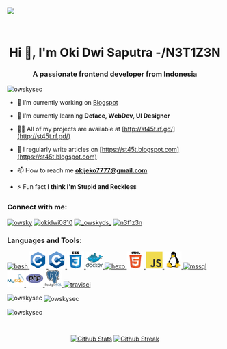 
<img align="center" src="https://github.com/mayankchaudhary26/Cool-Readme-ideas/blob/master/data/multi-screen.gif" />
<br>    
<br>
<br>
<h1 align="center">Hi 👋, I'm Oki Dwi Saputra -/N3T1Z3N</h1>
<h3 align="center">A passionate frontend developer from Indonesia</h3>

<p align="left"> <img src="https://komarev.com/ghpvc/?username=owskysec&label=Profile%20views&color=0e75b6&style=flat" alt="owskysec" /> </p>

- 🔭 I’m currently working on [Blogspot](https://st45t.blogspot.com)

- 🌱 I’m currently learning **Deface, WebDev, UI Designer**

- 👨‍💻 All of my projects are available at [http://st45t.rf.gd/](http://st45t.rf.gd/)

- 📝 I regularly write articles on [https://st45t.blogspot.com](https://st45t.blogspot.com)

- 📫 How to reach me **okijeko7777@gmail.com**

- ⚡ Fun fact **I think I'm Stupid and Reckless**

<h3 align="left">Connect with me:</h3>
<p align="left">
<a href="https://dev.to/owsky" target="blank"><img align="center" src="https://raw.githubusercontent.com/rahuldkjain/github-profile-readme-generator/master/src/images/icons/Social/devto.svg" alt="owsky" height="30" width="40" /></a>
<a href="https://fb.com/okidwi0810" target="blank"><img align="center" src="https://raw.githubusercontent.com/rahuldkjain/github-profile-readme-generator/master/src/images/icons/Social/facebook.svg" alt="okidwi0810" height="30" width="40" /></a>
<a href="https://instagram.com/_owskyds_" target="blank"><img align="center" src="https://raw.githubusercontent.com/rahuldkjain/github-profile-readme-generator/master/src/images/icons/Social/instagram.svg" alt="_owskyds_" height="30" width="40" /></a>
<a href="https://www.hackerrank.com/n3t1z3n" target="blank"><img align="center" src="https://raw.githubusercontent.com/rahuldkjain/github-profile-readme-generator/master/src/images/icons/Social/hackerrank.svg" alt="n3t1z3n" height="30" width="40" /></a>
</p>

<h3 align="left">Languages and Tools:</h3>
<p align="left"> <a href="https://www.gnu.org/software/bash/" target="_blank" rel="noreferrer"> <img src="https://www.vectorlogo.zone/logos/gnu_bash/gnu_bash-icon.svg" alt="bash" width="40" height="40"/> </a> <a href="https://www.cprogramming.com/" target="_blank" rel="noreferrer"> <img src="https://raw.githubusercontent.com/devicons/devicon/master/icons/c/c-original.svg" alt="c" width="40" height="40"/> </a> <a href="https://www.w3schools.com/cpp/" target="_blank" rel="noreferrer"> <img src="https://raw.githubusercontent.com/devicons/devicon/master/icons/cplusplus/cplusplus-original.svg" alt="cplusplus" width="40" height="40"/> </a> <a href="https://www.w3schools.com/css/" target="_blank" rel="noreferrer"> <img src="https://raw.githubusercontent.com/devicons/devicon/master/icons/css3/css3-original-wordmark.svg" alt="css3" width="40" height="40"/> </a> <a href="https://www.docker.com/" target="_blank" rel="noreferrer"> <img src="https://raw.githubusercontent.com/devicons/devicon/master/icons/docker/docker-original-wordmark.svg" alt="docker" width="40" height="40"/> </a> <a href="hexo.io/" target="_blank" rel="noreferrer"> <img src="https://www.vectorlogo.zone/logos/hexoio/hexoio-icon.svg" alt="hexo" width="40" height="40"/> </a> <a href="https://www.w3.org/html/" target="_blank" rel="noreferrer"> <img src="https://raw.githubusercontent.com/devicons/devicon/master/icons/html5/html5-original-wordmark.svg" alt="html5" width="40" height="40"/> </a> <a href="https://developer.mozilla.org/en-US/docs/Web/JavaScript" target="_blank" rel="noreferrer"> <img src="https://raw.githubusercontent.com/devicons/devicon/master/icons/javascript/javascript-original.svg" alt="javascript" width="40" height="40"/> </a> <a href="https://www.linux.org/" target="_blank" rel="noreferrer"> <img src="https://raw.githubusercontent.com/devicons/devicon/master/icons/linux/linux-original.svg" alt="linux" width="40" height="40"/> </a> <a href="https://www.microsoft.com/en-us/sql-server" target="_blank" rel="noreferrer"> <img src="https://www.svgrepo.com/show/303229/microsoft-sql-server-logo.svg" alt="mssql" width="40" height="40"/> </a> <a href="https://www.mysql.com/" target="_blank" rel="noreferrer"> <img src="https://raw.githubusercontent.com/devicons/devicon/master/icons/mysql/mysql-original-wordmark.svg" alt="mysql" width="40" height="40"/> </a> <a href="https://www.php.net" target="_blank" rel="noreferrer"> <img src="https://raw.githubusercontent.com/devicons/devicon/master/icons/php/php-original.svg" alt="php" width="40" height="40"/> </a> <a href="https://www.postgresql.org" target="_blank" rel="noreferrer"> <img src="https://raw.githubusercontent.com/devicons/devicon/master/icons/postgresql/postgresql-original-wordmark.svg" alt="postgresql" width="40" height="40"/> </a> <a href="https://travis-ci.org" target="_blank" rel="noreferrer"> <img src="https://www.vectorlogo.zone/logos/travis-ci/travis-ci-icon.svg" alt="travisci" width="40" height="40"/> </a> </p>

<p><img align="left" src="https://github-readme-stats.vercel.app/api/top-langs?username=owskysec&show_icons=true&locale=en&layout=compact" alt="owskysec" /></p>

<p>&nbsp;<img align="center" src="https://github-readme-stats.vercel.app/api?username=owskysec&show_icons=true&locale=en" alt="owskysec" /></p>

<p><img align="center" src="https://github-readme-streak-stats.herokuapp.com/?user=owskysec&" alt="owskysec" /></p>




<br>
<p align="center">
    <a href="https://github.com/owskysec"><img width="48%" alt="Github Stats" src="https://github-readme-stats.vercel.app/api?username=owskysec&theme=dracula&show_icons=true&hide_border=true"></a>
    <a href="https://github.com/owskysec"><img width="48%" alt="Github Streak" src="https://github-readme-streak-stats.herokuapp.com?user=owskysec&theme=dracula&hide_border=true"></a>
</p>
